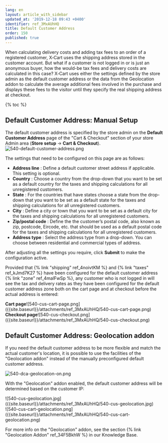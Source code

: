 ```yaml
---
lang: en
layout: article_with_sidebar
updated_at: '2019-12-18 09:43 +0400'
identifier: ref_3MxAUhHQ
title: Default Customer Address
order: 150
published: true
---
```

When calculating delivery costs and adding tax fees to an order of a registered customer, X‑Cart uses the shipping address stored in the customer account. But what if a customer is not logged in or is just an anonymous buyer, how the would-be tax fees and delivery costs are calculated in this case? X‑Cart uses either the settings defined by the store admin as the default customer address or the data from the Geolocation addon to calculate the average additional fees involved in the purchase and displays these fees to the visitor until they specify the real shipping address at checkout. 

{% toc %}

## Default Customer Address: Manual Setup

The default customer address is specified by the store admin on the **Default Customer Address** page of the "Cart & Checkout" section of your store Admin area (**Store setup** -> **Cart & Checkout**).
![540-default-customer-address.png]({{site.baseurl}}/attachments/ref_3MxAUhHQ/540-default-customer-address.png)

The settings that need to be configured on this page are as follows:
* **Address line** : Define a default customer street address if applicable. This setting is optional. 
* **Country** : Choose a country from the drop-down that you want to be set as a default country for the taxes and shipping calculations for all unregistered customers.
* **State** : For the countries that have states choose a state from the drop-down that you want to be set as a default state for the taxes and shipping calculations for all unregistered customers.
* **City** : Define a city or town that you want to be set as a default city for the taxes and shipping calculations for all unregistered customers.
* **Zip/postal code** : Define the the customer’s postal code, also known as zip, postcode, Eircode, etc. that should be used as a default postal code for the taxes and shipping calculations for all unregistered customers.
* **Address type** : Select the address type from a drop-down. You can choose between residential and commercial types of address. 

After adjusting all the settings you require, click **Submit** to make the configuration active.

Provided that {% link "shipping" ref_4noivtKM %} and {% link "taxes" ref_kJmd7K27 %} have been configured for the default customer address {% link "zone" ref_4malFwSp %}, any customer who is not logged in will see the tax and delivery rates as they have been configured for the default customer address zone both on the cart page and at checkout before the actual address is entered:

<div class="ui stackable two column grid">
  <div class="column" markdown="span"><b>Cart page</b>![540-cus-cart-page.png]({{site.baseurl}}/attachments/ref_3MxAUhHQ/540-cus-cart-page.png)</div>
  <div class="column" markdown="span"><b>Checkout page</b>![540-cus-checkout.png]({{site.baseurl}}/attachments/ref_3MxAUhHQ/540-cus-checkout.png)</div>
</div>

## Default Customer Address: Geolocation addon

If you need the default customer address to be more flexible and match the actual customer's location, it is possible to use the facilities of the "Geolocation addon" instead of the manually preconfigured default customer address.

![540-dca-geolocation-on.png]({{site.baseurl}}/attachments/ref_3MxAUhHQ/540-dca-geolocation-on.png)

With the "Geolocation" addon enabled, the default customer address will be determined based on the customer IP:

<div class="ui stackable two column grid">
  <div class="column" markdown="span">![540-cus-geolocation.jpg]({{site.baseurl}}/attachments/ref_3MxAUhHQ/540-cus-geolocation.jpg)</div>
  <div class="column" markdown="span">![540-cus-cart-geolocation.png]({{site.baseurl}}/attachments/ref_3MxAUhHQ/540-cus-cart-geolocation.png)</div>
</div>

For more info on the "Geolocation" addon, see the section {% link "Geolocation Addon" ref_34F5BkhW %} in our Knowledge Base.
